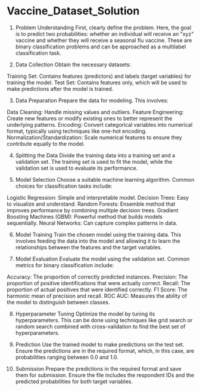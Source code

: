 # Vaccine_Dataset_Solution

1. Problem Understanding
First, clearly define the problem. Here, the goal is to predict two probabilities: whether an individual will receive an "xyz" vaccine and whether they will receive a seasonal flu vaccine. These are binary classification problems and can be approached as a multilabel classification task.

2. Data Collection
Obtain the necessary datasets:

Training Set: Contains features (predictors) and labels (target variables) for training the model.
Test Set: Contains features only, which will be used to make predictions after the model is trained.

3. Data Preparation
Prepare the data for modeling. This involves:

Data Cleaning: Handle missing values and outliers.
Feature Engineering: Create new features or modify existing ones to better represent the underlying patterns.
Encoding: Convert categorical variables into numerical format, typically using techniques like one-hot encoding.
Normalization/Standardization: Scale numerical features to ensure they contribute equally to the model.

4. Splitting the Data
Divide the training data into a training set and a validation set. The training set is used to fit the model, while the validation set is used to evaluate its performance.

5. Model Selection
Choose a suitable machine learning algorithm. Common choices for classification tasks include:

Logistic Regression: Simple and interpretable model.
Decision Trees: Easy to visualize and understand.
Random Forests: Ensemble method that improves performance by combining multiple decision trees.
Gradient Boosting Machines (GBM): Powerful method that builds models sequentially.
Neural Networks: Can capture complex patterns in data.

6. Model Training
Train the chosen model using the training data. This involves feeding the data into the model and allowing it to learn the relationships between the features and the target variables.

7. Model Evaluation
Evaluate the model using the validation set. Common metrics for binary classification include:

Accuracy: The proportion of correctly predicted instances.
Precision: The proportion of positive identifications that were actually correct.
Recall: The proportion of actual positives that were identified correctly.
F1 Score: The harmonic mean of precision and recall.
ROC AUC: Measures the ability of the model to distinguish between classes.

8. Hyperparameter Tuning
Optimize the model by tuning its hyperparameters. This can be done using techniques like grid search or random search combined with cross-validation to find the best set of hyperparameters.

9. Prediction
Use the trained model to make predictions on the test set. Ensure the predictions are in the required format, which, in this case, are probabilities ranging between 0.0 and 1.0.

10. Submission
Prepare the predictions in the required format and save them for submission. Ensure the file includes the respondent IDs and the predicted probabilities for both target variables.
